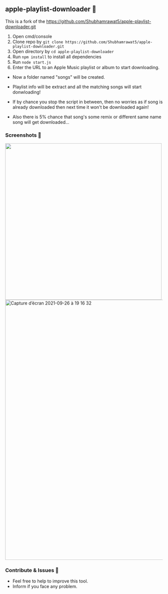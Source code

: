 ## apple-playlist-downloader 🎵

This is a fork of the https://github.com/Shubhamrawat5/apple-playlist-downloader.git



1. Open cmd/console
2. Clone repo by `git clone https://github.com/Shubhamrawat5/apple-playlist-downloader.git`
3. Open directory by `cd apple-playlist-downloader`
4. Run `npm install` to install all dependencies
5. Run `node start.js`
6. Enter the URL to an Apple Music playlist or album to start downloading.

- Now a folder named "songs" will be created.

- Playlist info will be extract and all the matching songs will start donwloading!

- If by chance you stop the script in between, then no worries as if song is already downloaded then next time it won't be downloaded again!

- Also there is 5% chance that song's some remix or different same name song will get downloaded...

### Screenshots 🚀

<img src = "https://i.ibb.co/jGkBFN6/aaaa.png" width="500"/>
<img width="831" alt="Capture d’écran 2021-09-26 à 19 16 32" src="https://user-images.githubusercontent.com/44288655/134817487-1a468b63-1e53-4f87-a862-05098813e52b.png">

### Contribute & Issues 🚀

- Feel free to help to improve this tool.
- Inform if you face any problem.
